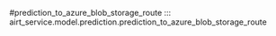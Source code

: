 #prediction_to_azure_blob_storage_route
::: airt_service.model.prediction.prediction_to_azure_blob_storage_route
